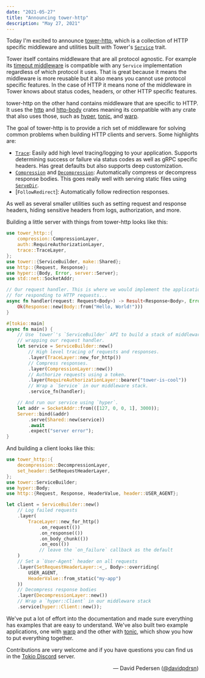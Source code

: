 ```yaml
---
date: "2021-05-27"
title: "Announcing tower-http"
description: "May 27, 2021"
---
```


Today I'm excited to announce [tower-http], which is a collection of HTTP
specific middleware and utilities built with Tower's [`Service`] trait.

Tower itself contains middleware that are all protocol agnostic. For example its
[timeout middleware] is compatible with any `Service` implementation regardless
of which protocol it uses. That is great because it means the middleware is more
reusable but it also means you cannot use protocol specific features. In the
case of HTTP it means none of the middleware in Tower knows about status codes,
headers, or other HTTP specific features.

tower-http on the other hand contains middleware that are specific to HTTP. It
uses the [http] and [http-body] crates meaning its compatible with any crate
that also uses those, such as [hyper], [tonic], and [warp].

The goal of tower-http is to provide a rich set of middleware for solving common
problems when building HTTP clients and servers. Some highlights are:

- [`Trace`]: Easily add high level tracing/logging to your application. Supports
  determining success or failure via status codes as well as gRPC specific
  headers. Has great defaults but also supports deep customization.
- [`Compression`] and [`Decompression`]: Automatically compress or decompress
  response bodies. This goes really well with serving static files using
  [`ServeDir`].
- [`FollowRedirect`]: Automatically follow redirection responses.

As well as several smaller utilities such as setting request and response
headers, hiding sensitive headers from logs, authorization, and more.

Building a little server with things from tower-http looks like this:

```rust
use tower_http::{
    compression::CompressionLayer,
    auth::RequireAuthorizationLayer,
    trace::TraceLayer,
};
use tower::{ServiceBuilder, make::Shared};
use http::{Request, Response};
use hyper::{Body, Error, server::Server};
use std::net::SocketAddr;

// Our request handler. This is where we would implement the application logic
// for responding to HTTP requests...
async fn handler(request: Request<Body>) -> Result<Response<Body>, Error> {
    Ok(Response::new(Body::from("Hello, World!")))
}

#[tokio::main]
async fn main() {
    // Use `tower`'s `ServiceBuilder` API to build a stack of middleware
    // wrapping our request handler.
    let service = ServiceBuilder::new()
        // High level tracing of requests and responses.
        .layer(TraceLayer::new_for_http())
        // Compress responses.
        .layer(CompressionLayer::new())
        // Authorize requests using a token.
        .layer(RequireAuthorizationLayer::bearer("tower-is-cool"))
        // Wrap a `Service` in our middleware stack.
        .service_fn(handler);

    // And run our service using `hyper`.
    let addr = SocketAddr::from(([127, 0, 0, 1], 3000));
    Server::bind(&addr)
        .serve(Shared::new(service))
        .await
        .expect("server error");
}
```

And building a client looks like this:

```rust
use tower_http::{
    decompression::DecompressionLayer,
    set_header::SetRequestHeaderLayer,
};
use tower::ServiceBuilder;
use hyper::Body;
use http::{Request, Response, HeaderValue, header::USER_AGENT};

let client = ServiceBuilder::new()
    // Log failed requests
    .layer(
        TraceLayer::new_for_http()
            .on_request(())
            .on_response(())
            .on_body_chunk(())
            .on_eos(())
            // leave the `on_failure` callback as the default
    )
    // Set a `User-Agent` header on all requests
    .layer(SetRequestHeaderLayer::<_, Body>::overriding(
        USER_AGENT,
        HeaderValue::from_static("my-app")
    ))
    // Decompress response bodies
    .layer(DecompressionLayer::new())
    // Wrap a `hyper::Client` in our middleware stack
    .service(hyper::Client::new());
```

We've put a lot of effort into the documentation and made sure everything has
examples that are easy to understand. We've also built two example applications,
one with [warp][warp-example] and the other with [tonic][tonic-example], which
show you how to put everything together.

Contributions are very welcome and if you have questions you can find us in the
[Tokio Discord] server.

<div style="text-align:right">&mdash; David Pedersen (<a href="https://github.com/davidpdrsn">@davidpdrsn</a>)</div>

[tower-http]: https://github.com/tower-rs/tower-http
[`Service`]: https://docs.rs/tower/latest/tower/trait.Service.html
[Tower]: https://github.com/tower-rs/tower
[timeout middleware]: https://docs.rs/tower/latest/tower/timeout/struct.Timeout.html
[http]: https://crates.io/crates/http
[http-body]: https://crates.io/crates/http-body
[`Trace`]: TODO-fill-in-once-on-crates.io
[`Compression`]: TODO-fill-in-once-on-crates.io
[`Decompression`]: TODO-fill-in-once-on-crates.io
[`ServeDir`]: TODO-fill-in-once-on-crates.io
[warp-example]: https://github.com/tower-rs/tower-http/tree/master/examples/warp-key-value-store
[tonic-example]: https://github.com/tower-rs/tower-http/tree/master/examples/tonic-key-value-store
[Tokio Discord]: https://discord.gg/tokio
[hyper]: https://crates.io/crates/hyper
[tonic]: https://crates.io/crates/tonic
[warp]: https://crates.io/crates/warp
